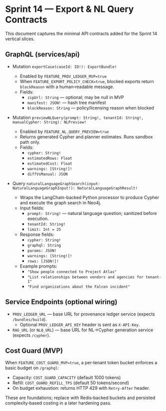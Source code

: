 # Sprint 14 — Export & NL Query Contracts

This document captures the minimal API contracts added for the Sprint 14 vertical slices.

## GraphQL (services/api)

- Mutation `exportCase(caseId: ID!): ExportBundle!`
  - Enabled by `FEATURE_PROV_LEDGER_MVP=true`
  - When `FEATURE_EXPORT_POLICY_CHECK=true`, blocked exports return `blockReason` with a human‑readable message.
  - Fields:
    - `zipUrl: String` — optional; may be null in MVP
    - `manifest: JSON!` — hash tree manifest
    - `blockReason: String` — policy/licensing reason when blocked

- Mutation `previewNLQuery(prompt: String!, tenantId: String!, manualCypher: String): NLPreview!`
  - Enabled by `FEATURE_NL_QUERY_PREVIEW=true`
  - Returns generated Cypher and planner estimates. Runs sandbox path only.
  - Fields:
    - `cypher: String!`
    - `estimatedRows: Float`
    - `estimatedCost: Float`
    - `warnings: [String!]!`
    - `diffVsManual: JSON`
- Query `naturalLanguageGraphSearch(input: NaturalLanguageGraphInput!): NaturalLanguageGraphResult!`
  - Wraps the LangChain-backed Python processor to produce Cypher and execute the graph search in Neo4j.
  - Input fields:
    - `prompt: String!` — natural language question; sanitized before execution.
    - `tenantId: String!`
    - `limit: Int = 25`
  - Response fields:
    - `cypher: String!`
    - `graphql: String`
    - `params: JSON!`
    - `warnings: [String!]!`
    - `rows: [JSON!]!`
  - Example prompts:
    - `"Show people connected to Project Atlas"`
    - `"List relationships between vendors and agencies for tenant-1"`
    - `"Find organizations about the Falcon incident"`

## Service Endpoints (optional wiring)

- `PROV_LEDGER_URL` — base URL for provenance ledger service (expects `/bundles/build`).
  - Optional `PROV_LEDGER_API_KEY` header is sent as `X-API-Key`.
- `RAG_URL` (or `NLQ_URL`) — base URL for NL→Cypher generation service (expects `/cypher`).

## Cost Guard (MVP)

When `FEATURE_COST_GUARD_MVP=true`, a per‑tenant token bucket enforces a basic budget on `/graphql`:

- Capacity: `COST_GUARD_CAPACITY` (default 1000 tokens)
- Refill: `COST_GUARD_REFILL_TPS` (default 50 tokens/second)
- On budget exhaustion: returns HTTP 429 with `Retry-After` header.

These are foundations; replace with Redis‑backed buckets and persisted complexity‑based costing in a later hardening pass.
